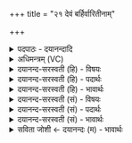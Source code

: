 +++
title = "२१ देवं बर्हिर्वारितीनाम्"

+++
<details><summary>पदपाठः - दयानन्दादि</summary>

दे॒वम्। ब॒र्हिः। वारि॑तीनाम्। दे॒वम्। इन्द्र॑म्। अ॒व॒र्द्ध॒य॒त्। स्वा॒स॒स्थमिति॑ सुऽआस॒स्थम्। इन्द्रे॑ण। आस॑न्न॒मित्याऽस॑न्नम्। अ॒न्या। ब॒र्हीꣳषि॑। अ॒भि। अ॒भूत्। व॒सु॒वन॒ इति॑ वसु॒ऽवने॑। व॒सु॒धेय॒स्येति॑ वसु॒ऽधेय॑स्य। वे॒तु॒। यज॑। २१।
</details>

<details><summary>अधिमन्त्रम् (VC)</summary>

- इन्द्रो देवता
- अश्विनावृषी
- त्रिष्टुप्
- धैवतः
</details>

<details><summary>दयानन्द-सरस्वती (हि) - विषयः</summary>

फिर उसी विषय को अगले मन्त्र में कहा है ॥
</details>

<details><summary>दयानन्द-सरस्वती (हि) - पदार्थः</summary>

पदार्थान्वयभाषाः -  हे विद्वन् ! जैसे (देवम्) दिव्य (वारितीनाम्) ग्रहण करने योग्य पदार्थों के बीच वर्त्तमान (स्वासस्थम्) सुन्दर प्रकार स्थिति के आधार (इन्द्रेण) परमेश्वर के साथ (आसन्नम्) निकटवर्ती (बर्हिः) आकाश (देवम्) उत्तम गुणवाले (इन्द्रम्) बिजुली को (अवर्धयत्) बढ़ाता है, (अन्या) और (बर्हींषि) अन्तरिक्ष के अवयवों को (अभि, अभूत्) सब ओर से व्याप्त होवे, (वसुधेयस्य) सब द्रव्यों के आधार जगत् के बीच (वसुवने) पदार्थविद्या को चाहनेवाले जन के लिए (वेतु) प्राप्त होवे, वैसे आप (यज) प्राप्त हूजिये ॥२१ ॥
</details>

<details><summary>दयानन्द-सरस्वती (हि) - भावार्थः</summary>

भावार्थभाषाः -  इस मन्त्र में वाचकलुप्तोपमालङ्कार है। हे विद्वान् मनुष्यो ! तुम लोग जैसे सब ओर से व्याप्त आकाश सब पदार्थों को व्याप्त होता और सब के समीप है, वैसे ईश्वर के निकटवर्ती जीव को जान के इस संसार में माँगनेवाले सुपात्र के लिए धनादि का दान देवो ॥२१ ॥
</details>

<details><summary>दयानन्द-सरस्वती (सं) - विषयः</summary>

पुनस्तमेव विषयमाह ॥
</details>

<details><summary>दयानन्द-सरस्वती (सं) - पदार्थः</summary>

पदार्थान्वयभाषाः -  हे विद्वन् ! यथा देवं वारितीनां मध्ये वर्त्तमानं स्वासस्थमिन्द्रेण सहासन्नमिन्द्रं बर्हिर्देवमवर्धयदन्या बर्हींष्यभूद् वसुवने वसुधेयस्य वेतु तथा यज ॥२१ ॥
</details>

<details><summary>दयानन्द-सरस्वती (सं) - भावार्थः</summary>

भावार्थभाषाः -  अत्र वाचकलुप्तोपमालङ्कारः। हे विद्वांसो ! मनुष्या यूयं यथाऽभिव्याप्तमाकाशं सर्वान् पदार्थानभिव्याप्नोति, सर्वेषां समीपमस्ति, तथेश्वरस्य समीपवर्त्तिनं जीवं विज्ञायाऽस्मिन् संसारे सुपात्राय याचमानाय दानं ददत ॥२१ ॥
</details>

<details><summary>सविता जोशी ← दयानन्दः (म) - भावार्थः</summary>

भावार्थभाषाः -  या मंत्रात वाचकलुप्तोपमालंकार आहे. हे विद्वान माणसांनो ! आकाश जसे सगळीकडे व सर्व पदार्थात व्याप्त असते. तसे ईश्वर सर्व जीवांमध्ये असतो हे जाणून सुपात्र याचकासाठी धन वगैरेचे दान करा.
</details>